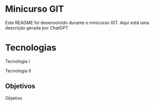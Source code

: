 # Minicurso GIT

Este README foi desenvolvido durante o minicurso GIT. Aqui está uma descrição gerada por ChatGPT

# Tecnologias

Tecnologia I

Tecnologia II

## Objetivos

Objetivo